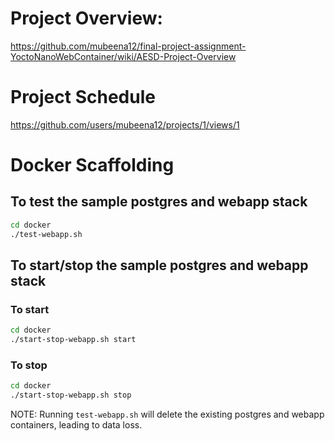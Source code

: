 # Project Overview:
https://github.com/mubeena12/final-project-assignment-YoctoNanoWebContainer/wiki/AESD-Project-Overview

# Project Schedule
https://github.com/users/mubeena12/projects/1/views/1

# Docker Scaffolding

## To test the sample postgres and webapp stack

```bash
cd docker
./test-webapp.sh
```

## To start/stop the sample postgres and webapp stack

### To start

```bash
cd docker
./start-stop-webapp.sh start
```

### To stop

```bash
cd docker
./start-stop-webapp.sh stop
```

NOTE: Running `test-webapp.sh` will delete the existing postgres and webapp containers, leading to data loss.
